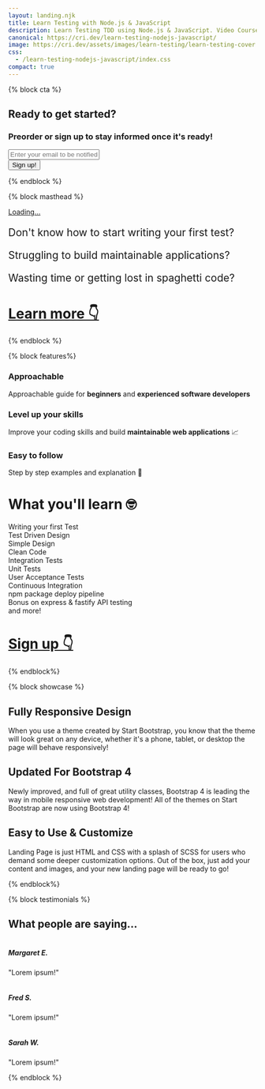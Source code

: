 ```yaml
---
layout: landing.njk
title: Learn Testing with Node.js & JavaScript
description: Learn Testing TDD using Node.js & JavaScript. Video Course Tutorial about unit integration user acceptance tests in Node.js
canonical: https://cri.dev/learn-testing-nodejs-javascript/
image: https://cri.dev/assets/images/learn-testing/learn-testing-cover.png
css:
  - /learn-testing-nodejs-javascript/index.css
compact: true
---
```


{% block cta %}
<div class="col-xl-9 mx-auto" id="cta">
  <h2 class="no-anchor mb-4">Ready to get started?</h2>
  <h3 class="no-anchor">Preorder or sign up to stay informed once it's ready!</h3>
</div>
<div class="col-md-10 col-lg-8 col-xl-7 mx-auto">
  <form
    action="https://buttondown.email/api/emails/embed-subscribe/christianfei"
    method="post"
    class="embeddable-buttondown-form"
  >
    <div class="form-row">
      <div class="col-12 col-md-9 mb-2 mb-md-0">
        <input type="email" name="email" id="bd-email" class="form-control form-control-lg" placeholder="Enter your email to be notified 🚀">
      </div>
      <div class="col-12 col-md-3">
        <input type="hidden" value="1" name="embed"></input>
        <input type="submit" value="Sign up!" class="btn btn-block btn-lg btn-primary"></input>
        <input type="hidden" name="tag" value="testing"></input>
      </div>
    </div>
  </form>
</div>
{% endblock %}

{% block masthead %}
<div class="row masthead-bg">
  <div class="col-md-10 col-lg-8 col-xl-7 mx-auto mb-5">
    <script src="https://gumroad.com/js/gumroad-embed.js"></script>
    <div class="gumroad-product-embed" data-gumroad-product-id="RJkra" data-outbound-embed="true"><a href="https://gumroad.com/l/RJkra">Loading...</a></div>
  </div>
  <div class="col-md-10 col-lg-8 col-xl-7 mx-auto mb-5">
    <p style="font-size: 1.5em;">
      Don't know how to start writing your first test?
    </p>
    <p style="font-size: 1.5em;">
      Struggling to build maintainable applications?
    </p>
    <p style="font-size: 1.5em;">
      Wasting time or getting lost in spaghetti code?
    </p>
  </div>
  <div class="col-md-10 col-lg-8 col-xl-7 mx-auto">
    <h1 class="display-4 no-anchor"><a href="#features">Learn more&nbsp;👇</a></h1>
  </div>
</div>
{% endblock %}

{% block features%}
<div class="row" id="features">
  <div class="col-lg-4">
    <div class="features-icons-item mx-auto mb-5 mb-lg-0 mb-lg-3">
      <div class="features-icons-icon d-flex">
        <i class="icon-screen-desktop m-auto text-primary"></i>
      </div>
      <h3 class="no-anchor">Approachable</h3>
      <p class="lead mb-0">Approachable guide for <b>beginners</b> and <b>experienced software developers</b></p>
    </div>
  </div>
  <div class="col-lg-4">
    <div class="features-icons-item mx-auto mb-5 mb-lg-0 mb-lg-3">
      <div class="features-icons-icon d-flex">
        <i class="icon-layers m-auto text-primary"></i>
      </div>
      <h3 class="no-anchor">Level up your skills</h3>
      <p class="lead mb-0">Improve</b> your coding skills and build <b>maintainable web applications</b> 📈</p>
    </div>
  </div>
  <div class="col-lg-4">
    <div class="features-icons-item mx-auto mb-0 mb-lg-3">
      <div class="features-icons-icon d-flex">
        <i class="icon-check m-auto text-primary"></i>
      </div>
      <h3 class="no-anchor">Easy to follow</h3>
      <p class="lead mb-0">Step by step examples and explanation&nbsp;🐶</p>
    </div>
  </div>
</div>
<div id="benefits">
  <h1 class="no-anchor mt-5 mb-5">What you'll learn&nbsp;🤓</h1>
  <div class="row">
    <div class="col-md-3 p-5 learn">Writing your first Test</div>
    <div class="col-md-3 p-5 learn">Test Driven Design</div>
    <div class="col-md-3 p-5 learn">Simple Design</div>
    <div class="col-md-3 p-5 learn">Clean Code</div>
    <div class="col-md-3 p-5 learn">Integration Tests</div>
    <div class="col-md-3 p-5 learn">Unit Tests</div>
    <div class="col-md-3 p-5 learn">User Acceptance Tests</div>
    <div class="col-md-3 p-5 learn">Continuous Integration</div>
    <div class="col-md-3 p-5 learn">npm package deploy pipeline</div>
    <div class="col-md-3 p-5 learn">Bonus on express & fastify API testing</div>
    <div class="col-md-3 p-5 learn">and more!</div>
  </div>
  <div class="mx-auto">
    <h1 class="display-4 no-anchor"><a href="#cta">Sign up&nbsp;👇</a></h1>
  </div>
</div>
{% endblock%}

{% block showcase %}
<div class="row no-gutters">
  <div class="col-lg-6 order-lg-2 text-white showcase-img" style="background-image: url('img/bg-showcase-1.jpg');"></div>
  <div class="col-lg-6 order-lg-1 my-auto showcase-text">
    <h2 class="no-anchor">Fully Responsive Design</h2>
    <p class="lead mb-0">When you use a theme created by Start Bootstrap, you know that the theme will look great on any device, whether it's a phone, tablet, or desktop the page will behave responsively!</p>
  </div>
</div>
<div class="row no-gutters">
  <div class="col-lg-6 text-white showcase-img" style="background-image: url('img/bg-showcase-2.jpg');"></div>
  <div class="col-lg-6 my-auto showcase-text">
    <h2 class="no-anchor">Updated For Bootstrap 4</h2>
    <p class="lead mb-0">Newly improved, and full of great utility classes, Bootstrap 4 is leading the way in mobile responsive web development! All of the themes on Start Bootstrap are now using Bootstrap 4!</p>
  </div>
</div>
<div class="row no-gutters">
  <div class="col-lg-6 order-lg-2 text-white showcase-img" style="background-image: url('img/bg-showcase-3.jpg');"></div>
  <div class="col-lg-6 order-lg-1 my-auto showcase-text">
    <h2 class="no-anchor">Easy to Use &amp; Customize</h2>
    <p class="lead mb-0">Landing Page is just HTML and CSS with a splash of SCSS for users who demand some deeper customization options. Out of the box, just add your content and images, and your new landing page will be ready to go!</p>
  </div>
</div>
{% endblock%}

{% block testimonials %}
<h2 class="mb-5">What people are saying...</h2>
<div class="row">
  <div class="col-lg-4">
    <div class="testimonial-item mx-auto mb-5 mb-lg-0">
      <img class="img-fluid rounded-circle mb-3" src="img/testimonials-1.jpg" alt="">
      <h5>Margaret E.</h5>
      <p class="font-weight-light mb-0">"Lorem ipsum!"</p>
    </div>
  </div>
  <div class="col-lg-4">
    <div class="testimonial-item mx-auto mb-5 mb-lg-0">
      <img class="img-fluid rounded-circle mb-3" src="img/testimonials-2.jpg" alt="">
      <h5>Fred S.</h5>
      <p class="font-weight-light mb-0">"Lorem ipsum!"</p>
    </div>
  </div>
  <div class="col-lg-4">
    <div class="testimonial-item mx-auto mb-5 mb-lg-0">
      <img class="img-fluid rounded-circle mb-3" src="img/testimonials-3.jpg" alt="">
      <h5>Sarah W.</h5>
      <p class="font-weight-light mb-0">"Lorem ipsum!"</p>
    </div>
  </div>
</div>
{% endblock %}

